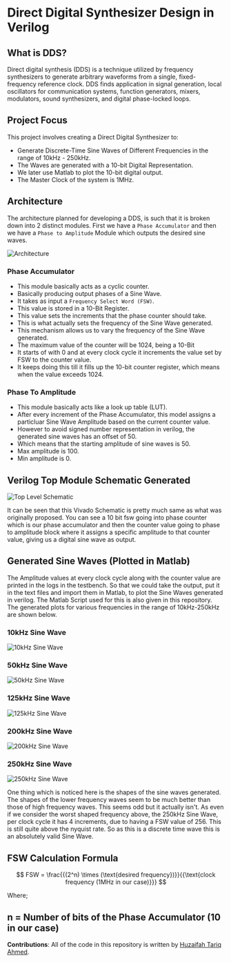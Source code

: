 # Direct Digital Synthesizer Design in Verilog

## What is DDS?

Direct digital synthesis (DDS) is a technique utilized by frequency synthesizers to generate arbitrary waveforms from a single, fixed-frequency reference clock. DDS finds application in signal generation, local oscillators for communication systems, function generators, mixers, modulators, sound synthesizers, and digital phase-locked loops.

## Project Focus

This project involves creating a Direct Digital Synthesizer to:
- Generate Discrete-Time Sine Waves of Different Frequencies in the range of 10kHz - 250kHz.
- The Waves are generated with a 10-bit Digital Representation.
- We later use Matlab to plot the 10-bit digital output.
- The Master Clock of the system is 1MHz.

## Architecture

The architecture planned for developing a DDS, is such that it is broken down into 2 distinct modules. First we have a ``Phase Accumulator`` and then we have a ``Phase to Amplitude`` Module which outputs the desired sine waves.

![Architecture](Images/architecture.png)

### Phase Accumulator

- This module basically acts as a cyclic counter. 
- Basically producing output phases of a Sine Wave. 
- It takes as input a ``Frequency Select Word (FSW)``. 
- This value is stored in a 10-Bit Register. 
- This value sets the increments that the phase counter should take.
- This is what actually sets the frequency of the Sine Wave generated.
- This mechanism allows us to vary the frequency of the Sine Wave generated.
- The maximum value of the counter will be 1024, being a 10-Bit 
- It starts of with 0 and at every clock cycle it increments the value set by FSW to the counter value. 
- It keeps doing this till it fills up the 10-bit counter register, which means when the value exceeds 1024.

### Phase To Amplitude 

- This module basically acts like a look up table (LUT).
- After every increment of the Phase Accumulator, this model assigns a particluar Sine Wave Amplitude based on the current counter value.
- However to avoid signed number representation in verilog, the generated sine waves has an offset of 50.
- Which means that the starting amplitude of sine waves is 50.
- Max amplitude is 100.
- Min amplitude is 0.

## Verilog Top Module Schematic Generated

![Top Level Schematic](Images/top_schematic.png)

It can be seen that this Vivado Schematic is pretty much same as what was originally proposed. You
can see a 10 bit fsw going into phase counter which is our phase accumulator and then the counter
value going to phase to amplitude block where it assigns a specific amplitude to that counter value,
giving us a digital sine wave as output.

## Generated Sine Waves (Plotted in Matlab)

The Amplitude values at every clock cycle along with the counter value are printed in the logs in the testbench. So that we could take the output, put it in the text files and import them in Matlab, to plot the Sine Waves generated in verilog. The Matlab Script used for this is also given in this repository. The generated plots for various frequencies in the range of 10kHz-250kHz are shown below.

### 10kHz Sine Wave

![10kHz Sine Wave](Images/10kHz.png)

### 50kHz Sine Wave

![50kHz Sine Wave](Images/50kHz.png)

### 125kHz Sine Wave

![125kHz Sine Wave](Images/125kHz.png)

### 200kHz Sine Wave

![200kHz Sine Wave](Images/200kHz.png)

### 250kHz Sine Wave

![250kHz Sine Wave](Images/250kHz.png)

One thing which is noticed here is the shapes of the sine waves generated. The shapes of the lower frequency waves seem to be much better than those of high frequency waves. This seems odd but it actually isn't. As even if we consider the worst shaped frequency above, the 250kHz Sine Wave, per clock cycle it has 4 increments, due to having a FSW value of 256. This is still quite above the nyquist rate. So as this is a discrete time wave this is an absolutely valid Sine Wave.

## FSW Calculation Formula

$$
FSW = \frac{{(2^n) \times (\text{desired frequency})}}{{\text{clock frequency (1MHz in our case)}}}
$$

Where;

n = Number of bits of the Phase Accumulator (10 in our case)
--- 

**Contributions**: All of the code in this repository is written by [Huzaifah Tariq Ahmed](https://github.com/huzaifahtariqahmed). 
